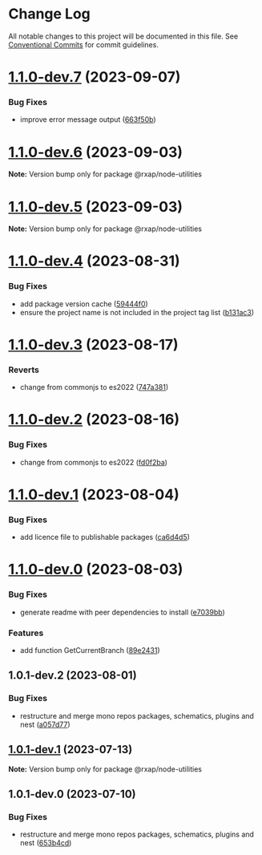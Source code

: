 # Change Log

All notable changes to this project will be documented in this file.
See [Conventional Commits](https://conventionalcommits.org) for commit guidelines.

# [1.1.0-dev.7](https://gitlab.com/rxap/packages/compare/@rxap/node-utilities@1.1.0-dev.6...@rxap/node-utilities@1.1.0-dev.7) (2023-09-07)

### Bug Fixes

- improve error message output ([663f50b](https://gitlab.com/rxap/packages/commit/663f50b03e8729fba2d76c08cdbe292af438a5da))

# [1.1.0-dev.6](https://gitlab.com/rxap/packages/compare/@rxap/node-utilities@1.1.0-dev.5...@rxap/node-utilities@1.1.0-dev.6) (2023-09-03)

**Note:** Version bump only for package @rxap/node-utilities

# [1.1.0-dev.5](https://gitlab.com/rxap/packages/compare/@rxap/node-utilities@1.1.0-dev.4...@rxap/node-utilities@1.1.0-dev.5) (2023-09-03)

**Note:** Version bump only for package @rxap/node-utilities

# [1.1.0-dev.4](https://gitlab.com/rxap/packages/compare/@rxap/node-utilities@1.1.0-dev.3...@rxap/node-utilities@1.1.0-dev.4) (2023-08-31)

### Bug Fixes

- add package version cache ([59444f0](https://gitlab.com/rxap/packages/commit/59444f0a111071d7fc9990afb9fecae051e0c2e3))
- ensure the project name is not included in the project tag list ([b131ac3](https://gitlab.com/rxap/packages/commit/b131ac3bd92b3b8799d62f15bbd30a1997d7c753))

# [1.1.0-dev.3](https://gitlab.com/rxap/packages/compare/@rxap/node-utilities@1.1.0-dev.2...@rxap/node-utilities@1.1.0-dev.3) (2023-08-17)

### Reverts

- change from commonjs to es2022 ([747a381](https://gitlab.com/rxap/packages/commit/747a381a090f0a276cf363da61bb19ed0c9cb5b7))

# [1.1.0-dev.2](https://gitlab.com/rxap/packages/compare/@rxap/node-utilities@1.1.0-dev.1...@rxap/node-utilities@1.1.0-dev.2) (2023-08-16)

### Bug Fixes

- change from commonjs to es2022 ([fd0f2ba](https://gitlab.com/rxap/packages/commit/fd0f2bae24eae7c854e96f630076cd5598c30be6))

# [1.1.0-dev.1](https://gitlab.com/rxap/packages/compare/@rxap/node-utilities@1.1.0-dev.0...@rxap/node-utilities@1.1.0-dev.1) (2023-08-04)

### Bug Fixes

- add licence file to publishable packages ([ca6d4d5](https://gitlab.com/rxap/packages/commit/ca6d4d509a743b89bad5ed7ae935d3007231705a))

# [1.1.0-dev.0](https://gitlab.com/rxap/packages/compare/@rxap/node-utilities@1.0.1-dev.2...@rxap/node-utilities@1.1.0-dev.0) (2023-08-03)

### Bug Fixes

- generate readme with peer dependencies to install ([e7039bb](https://gitlab.com/rxap/packages/commit/e7039bb5e86ffeadfe7cc92d5fc71d32f8efb4fb))

### Features

- add function GetCurrentBranch ([89e2431](https://gitlab.com/rxap/packages/commit/89e2431c55b440e44f12f9fc14290fe246e9bc8d))

## 1.0.1-dev.2 (2023-08-01)

### Bug Fixes

- restructure and merge mono repos packages, schematics, plugins and nest ([a057d77](https://gitlab.com/rxap/packages/commit/a057d77ca2acf9426a03a497da8532f8a2fe2c86))

## [1.0.1-dev.1](https://gitlab.com/rxap/packages/compare/@rxap/node-utilities@1.0.1-dev.0...@rxap/node-utilities@1.0.1-dev.1) (2023-07-13)

**Note:** Version bump only for package @rxap/node-utilities

## 1.0.1-dev.0 (2023-07-10)

### Bug Fixes

- restructure and merge mono repos packages, schematics, plugins and nest ([653b4cd](https://gitlab.com/rxap/packages/commit/653b4cd39fc92d322df9b3959651fea0aa6079da))
